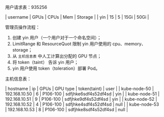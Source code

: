 用户请求表：935256

| username | GPUs | CPUs | Mem  | Storage |
| yin      | 15   | 5    | 15Gi | 50Gi    |

管理员操作流程：

1. 创建 yin 用户（一个用户对于一个命名空间）；
2. LimitRange 和 ResourceQuot 限制 yin 用户使用的 cpu、memory、storage；
3. 从 `主机信息表` 中人工计算出分配的 GPU 节点；
4. 将 token（taint） 告诉 yin 用户；
5. yin 用户使用 token（toleration）部署 Pod。

主机信息表：

| hostname     | ip            | GPUs | GPU type | token(taint)         | user |
| kube-node-50 | 192.168.10.50 | 6    | P106-100 | sdfjhke6sdf4s52df4sd | yin  |
| kube-node-51 | 192.168.10.51 | 9    | P106-100 | sdfjhke9df4s52df4sd  | yin  |
| kube-node-52 | 192.168.10.52 | 4    | P106-100 | sdfjhke4sdf4s52df4sd | null |
| kube-node-53 | 192.168.10.53 | 8    | P106-100 | sdfjhke8sdf4s52df4sd | null |
